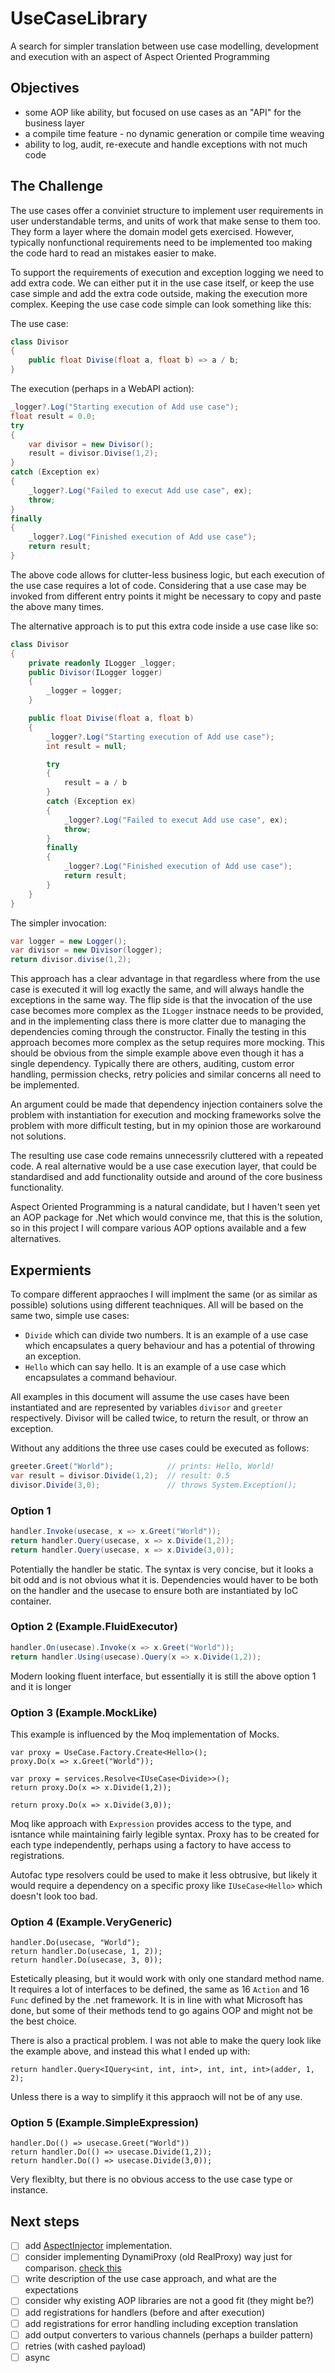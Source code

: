 # UseCaseLibrary
A search for simpler translation between use case modelling, development and execution with an aspect of Aspect Oriented Programming

## Objectives

 - some AOP like ability, but focused on use cases as an "API" for the business layer
 - a compile time feature - no dynamic generation or compile time weaving
 - ability to log, audit, re-execute and handle exceptions with not much code

## The Challenge

The use cases offer a conviniet structure to implement user requirements
in user understandable terms, and units of work that make sense to them too. 
They form a layer where the domain model gets exercised. However, typically
nonfunctional requirements need to be implemented too making the code hard 
to read an mistakes easier to make.  

To support the requirements of execution and exception logging we need
to add extra code. We can either put it in the use case itself, or keep
the use case simple and add the extra code outside, making the execution more
complex. Keeping the use case code simple can look something like this:

The use case:
```csharp
class Divisor 
{
    public float Divise(float a, float b) => a / b;
}
```

The execution (perhaps in a WebAPI action):
```csharp
_logger?.Log("Starting execution of Add use case");
float result = 0.0;
try 
{
    var divisor = new Divisor();
    result = divisor.Divise(1,2);
}
catch (Exception ex) 
{
    _logger?.Log("Failed to execut Add use case", ex);
    throw;
}
finally 
{
    _logger?.Log("Finished execution of Add use case");
    return result;
}
```

The above code allows for clutter-less business logic, but each execution
of the use case requires a lot of code. Considering that a use case 
may be invoked from different entry points it might be necessary to copy 
and paste the above many times.

The alternative approach is to put this extra code inside a use case like so:

```csharp
class Divisor
{
    private readonly ILogger _logger;
    public Divisor(ILogger logger)
    {
        _logger = logger;
    }

    public float Divise(float a, float b) 
    {
        _logger?.Log("Starting execution of Add use case");
        int result = null;

        try 
        {
            result = a / b 
        }
        catch (Exception ex) 
        {
            _logger?.Log("Failed to execut Add use case", ex);
            throw;
        }
        finally 
        {
            _logger?.Log("Finished execution of Add use case");
            return result;
        }       
    }
}
```

The simpler invocation:
```csharp
var logger = new Logger();
var divisor = new Divisor(logger);
return divisor.divise(1,2);
```

This approach has a clear advantage in that regardless where from the use case
is executed it will log exactly the same, and will always handle the exceptions
in the same way. The flip side is that the invocation of the use case becomes more complex as the `ILogger` instnace needs to be provided, and in the implementing 
class there is more clatter due to managing the dependencies coming through the
constructor. Finally the testing in this approach becomes more complex as the setup
requires more mocking. This should be obvious from the simple example above 
even though it has a single dependency. Typically there are others, auditing, 
custom error handling, permission checks, retry policies and similar concerns all 
need to be implemented. 

An argument could be made that dependency injection containers solve the problem
with instantiation for execution and mocking frameworks solve the problem with 
more difficult testing, but in my opinion those are workaround not solutions. 

The resulting use case code remains unnecessrily cluttered with a repeated code. 
A real alternative would be a use case execution layer, that could be standardised 
and add functionality outside and around of the core business functionality. 

Aspect Oriented Programming is a natural candidate, but I haven't seen yet an AOP
package for .Net which would convince me, that this is the solution, so in this 
project I will compare various AOP options available and a few alternatives. 

## Expermients 

To compare different appraoches I will implment the same 
(or as similar as possible) solutions using different teachniques. 
All will be based on the same two, simple use cases: 

 - `Divide` which can divide two numbers. It is an example of a use case 
 which encapsulates a query behaviour and has a potential of throwing an exception.
 - `Hello` which can say hello. It is an example of a use case 
 which encapsulates a command behaviour. 
 
All examples in this document will assume the use cases have been instantiated
and are represented by variables `divisor` and `greeter` respectively. Divisor
will be called twice, to return the result, or throw an exception.

Without any additions the three use cases could be executed as follows:

```csharp
greeter.Greet("World");            // prints: Hello, World!
var result = divisor.Divide(1,2);  // result: 0.5
divisor.Divide(3,0);               // throws System.Exception();
```

### Option 1
```csharp
handler.Invoke(usecase, x => x.Greet("World"));
return handler.Query(usecase, x => x.Divide(1,2));
return handler.Query(usecase, x => x.Divide(3,0));
```
Potentially the handler be static. The syntax is very concise, but it looks a bit odd and is not obvious what it is. Dependencies would haver to be both on the handler and the usecase to ensure both are instantiated by IoC container. 

### Option 2 (Example.FluidExecutor)
```csharp
handler.On(usecase).Invoke(x => x.Greet("World"));
return handler.Using(usecase).Query(x => x.Divide(1,2));
```
Modern looking fluent interface, but essentially it is still the above option 1 and it is longer


### Option 3 (Example.MockLike)
This example is influenced by the Moq implementation of Mocks.

```
var proxy = UseCase.Factory.Create<Hello>();
proxy.Do(x => x.Greet("World"));

var proxy = services.Resolve<IUseCase<Divide>>();
return proxy.Do(x => x.Divide(1,2));

return proxy.Do(x => x.Divide(3,0));
```

Moq like approach with `Expression` provides access to the type, and isntance while maintaining fairly legible syntax. Proxy has to be created for each type independently, perhaps using a factory to have access to registrations. 

Autofac type resolvers could be used to make it less obtrusive, but likely it would require a dependency on a specific proxy like `IUseCase<Hello>` which doesn't look too bad. 

### Option 4 (Example.VeryGeneric)
```
handler.Do(usecase, "World");
return handler.Do(usecase, 1, 2));
return handler.Do(usecase, 3, 0));
```
Estetically pleasing, but it would work with only one standard method name. 
It requires a lot of interfaces to be defined, the same as 16 `Action` and 16 `Func` defined by the .net framework. It is in line with what Microsoft has done, but some of 
their methods tend to go agains OOP and might not be the best choice. 

There is also a practical problem. I was not able to make the query look like the example above, and instead this what I ended up with:

```
return handler.Query<IQuery<int, int, int>, int, int, int>(adder, 1, 2);
```
Unless there is a way to simplify it this appraoch will not be of any use. 


### Option 5 (Example.SimpleExpression)
```
handler.Do(() => usecase.Greet("World"))
return handler.Do(() => usecase.Divide(1,2));
return handler.Do(() => usecase.Divide(3,0));
```

Very flexiblty, but there is no obvious access to the use case type or instance.

## Next steps
 - [ ] add [AspectInjector](https://github.com/pamidur/aspect-injector) implementation.
 - [ ] consider implementing DynamiProxy (old RealProxy) way just for comparison. [check this](https://nearsoft.com/blog/aspect-oriented-programming-aop-in-net-core-and-c-using-autofac-and-dynamicproxy/)
 - [ ] write description of the use case approach, and what are the expectations
 - [ ] consider why existing AOP libraries are not a good fit (they might be?)
 - [ ] add registrations for handlers (before and after execution)
 - [ ] add registrations for error handling including exception translation
 - [ ] add output converters to various channels (perhaps a builder pattern)
 - [ ] retries (with cashed payload)
 - [ ] async